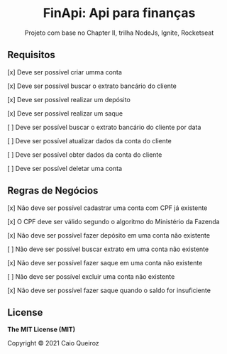 <h1 align="center">FinApi: Api para finanças</h1>
<div align="center">
    Projeto com base no Chapter II, trilha NodeJs, Ignite, Rocketseat
</div>

## Requisitos

<p>[x] Deve ser possível criar umma conta</p>
<p>[x] Deve ser possível buscar o extrato bancário do cliente</p>
<p>[x] Deve ser possível realizar um depósito</p>
<p>[x] Deve ser possível realizar um saque</p>
<p>[ ] Deve ser possível buscar o extrato bancário do cliente por data</p>
<p>[ ] Deve ser possível atualizar dados da conta do cliente</p>
<p>[ ] Deve ser possível obter dados da conta do cliente</p>
<p>[ ] Deve ser possível deletar uma conta</p>

## Regras de Negócios

<p>[x] Não deve ser possível cadastrar uma conta com CPF já existente</p>
<p>[x] O CPF deve ser válido segundo o algoritmo do Ministério da Fazenda</p>
<p>[x] Não deve ser possível fazer depósito em uma conta não existente</p>
<p>[ ] Não deve ser possível buscar extrato em uma conta não existente</p>
<p>[x] Não deve ser possível fazer saque em uma conta não existente</p>
<p>[ ] Não deve ser possível excluir uma conta não existente</p>
<p>[x] Não deve ser possível fazer saque quando o saldo for insuficiente</p>

## License

**The MIT License (MIT)**

Copyright © 2021 Caio Queiroz
